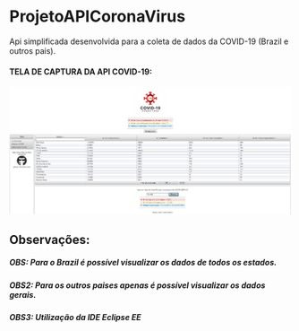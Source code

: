# ProjetoAPICoronaVirus

Api simplificada desenvolvida para a coleta de dados da COVID-19 (Brazil e outros pais).


#### TELA DE CAPTURA DA API COVID-19:
<p align="center">
<img src="https://github.com/Reis-Silva/ProjetoAPICOVID/blob/main/projetovirus/src/main/webapp/resources/img/demo.png">
</p>

## Observações:

##### OBS: Para o Brazil é possível visualizar os dados de todos os estados.

##### OBS2: Para os outros paises apenas é possível visualizar os dados gerais.

##### OBS3: Utilização da IDE Eclipse EE
